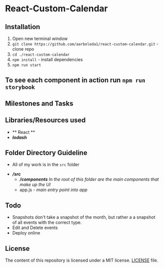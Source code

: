 # React-Custom-Calendar

## Installation
1. Open new terminal window
2. `git clone https://github.com/aarboleda1/react-custom-calendar.git` - clone repo
3. `cd ./react-custom-calendar`
4. `npm install` - install dependencies
5. `npm run start`

## To see each component in action run `npm run storybook`

## Milestones and Tasks

## Libraries/Resources used
- ** React **
- **_lodash_** 

## Folder Directory Guideline
- All of my work is in the `src` folder
* **_/src_**
   - **_/components_** _In the root of this folder are the main components that make up the UI_        
   + app.js - _main entry point into app_   
    
## Todo
- Snapshots don't take a snapshot of the month, but rather a a snapshot of all events with the correct type. 
- Edit and Delete events 
- Deploy online



## License
The content of this repository is licensed under a MIT license.
[LICENSE](/LICENSE) file.


